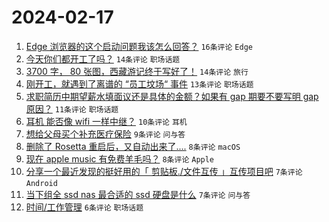 # 2024-02-17

1. [Edge 浏览器的这个启动问题我该怎么回答？](https://www.v2ex.com/t/1015941) `16条评论` `Edge`
1. [今天你们都开工了吗？](https://www.v2ex.com/t/1015953) `14条评论` `职场话题`
1. [3700 字， 80 张图，西藏游记终于写好了！](https://www.v2ex.com/t/1015942) `14条评论` `旅行`
1. [刚开工，就遇到了离谱的 “员工坟场“ 事件](https://www.v2ex.com/t/1015961) `13条评论` `职场话题`
1. [求职简历中期望薪水填面议还是具体的金额？如果有 gap 期要不要写明 gap 原因？](https://www.v2ex.com/t/1015951) `11条评论` `职场话题`
1. [耳机 能否像 wifi 一样中继？](https://www.v2ex.com/t/1015962) `10条评论` `耳机`
1. [想给父母买个补充医疗保险](https://www.v2ex.com/t/1015959) `9条评论` `问与答`
1. [删除了 Rosetta 重启后，又自动出来了....](https://www.v2ex.com/t/1015968) `8条评论` `macOS`
1. [现在 apple music 有免费羊毛吗？](https://www.v2ex.com/t/1015964) `8条评论` `Apple`
1. [分享一个最近发现的挺好用的「 剪贴板./文件互传 」互传项目吧](https://www.v2ex.com/t/1015956) `7条评论` `Android`
1. [当下组全 ssd nas 最合适的 ssd 硬盘是什么](https://www.v2ex.com/t/1015949) `7条评论` `问与答`
1. [时间/工作管理](https://www.v2ex.com/t/1015947) `6条评论` `职场话题`
